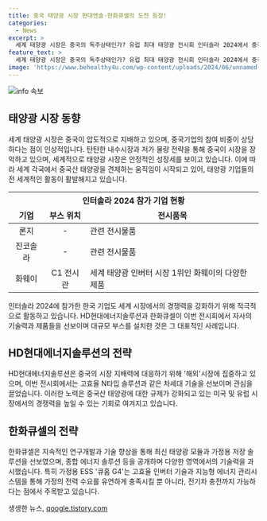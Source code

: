```yaml
---
title: 중국 태양광 시장 현대엔솔·한화큐셀의 도전 등장!
categories:
  - News
excerpt: >
  세계 태양광 시장은 중국의 독주상태인가? 유럽 최대 태양광 전시회 인터솔라 2024에서 중국 기업들의 지배적 존재감이 돋보였다. 중국의 저가 제품과 자본 투자는 시장을 장악하고 있으며, 환경 보호 요구와 전기 생산 비용 저렴성으로 세계 태양광 시장은 계속 성장할 전망이다. 유럽과 미국에서 중국 제품에 대한 규제가 강화되면서 다른 국가들에도 시장 기회가 열리고 있다. 한국 기업들 또한 글로벌 시장 진출을 위해 인터솔라 2024에 참가했으며, 인버터 기업인 화웨이와 한화큐셀, HD현대에너지솔루션 등이 주목받았다. (150자)
feature_text: >
  세계 태양광 시장은 중국의 독주상태인가? 유럽 최대 태양광 전시회 인터솔라 2024에서 중국 기업들의 지배적 존재감이 돋보였다. 중국의 저가 제품과 자본 투자는 시장을 장악하고 있으며, 환경 보호 요구와 전기 생산 비용 저렴성으로 세계 태양광 시장은 계속 성장할 전망이다. 유럽과 미국에서 중국 제품에 대한 규제가 강화되면서 다른 국가들에도 시장 기회가 열리고 있다. 한국 기업들 또한 글로벌 시장 진출을 위해 인터솔라 2024에 참가했으며, 인버터 기업인 화웨이와 한화큐셀, HD현대에너지솔루션 등이 주목받았다. (150자)
image: 'https://www.behealthy4u.com/wp-content/uploads/2024/06/unnamed-file.png'
---
```


<p><img src="https://www.behealthy4u.com/wp-content/uploads/2024/06/unnamed-file.png" alt="info 속보" /></p>

<h2 data-ke-size="size26">태양광 시장 동향</h2>

<p data-ke-size="size16">세계 태양광 시장은 중국이 압도적으로 지배하고 있으며, 중국기업의 참여 비중이 상당하다는 점이 인상적입니다. 탄탄한 내수시장과 저가 물량 전략을 통해 중국이 시장을 장악하고 있으며, 세계적으로 태양광 시장은 안정적인 성장세를 보이고 있습니다. 이에 따라 세계 각국에서 중국산 태양광을 견제하는 움직임이 시작되고 있어, 태양광 기업들의 전 세계적인 활동이 활발해지고 있습니다.</p>

<table>
<thead>
<tr>
<th colspan="3" style="text-align: center;">인터솔라 2024 참가 기업 현황</th>
</tr>
<tr>
<td style="text-align: center;"><b>기업</b></td>
<td style="text-align: center;"><b>부스 위치</b></td>
<td style="text-align: center;"><b>전시품목</b></td>
</tr>
</thead>
<tbody>
<tr>
<td style="text-align: center;">론지</td>
<td style="text-align: center;">-</td>
<td>관련 전시물품</td>
</tr>
<tr>
<td style="text-align: center;">진코솔라</td>
<td style="text-align: center;">-</td>
<td>관련 전시물품</td>
</tr>
<tr>
<td style="text-align: center;">화웨이</td>
<td style="text-align: center;">C1 전시관</td>
<td>세계 태양광 인버터 시장 1위인 화웨이의 다양한 제품</td>
</tr>
</tbody>
</table>

<p data-ke-size="size16">인터솔라 2024에 참가한 한국 기업도 세계 시장에서의 경쟁력을 강화하기 위해 적극적으로 활동하고 있습니다. HD현대에너지솔루션과 한화큐셀이 이번 전시회에서 자사의 기술력과 제품들을 선보이며 대규모 부스를 설치한 것은 그 대표적인 사례입니다.</p>

<h2 data-ke-size="size26">HD현대에너지솔루션의 전략</h2>

<p data-ke-size="size16">HD현대에너지솔루션은 중국의 시장 지배력에 대응하기 위해 '해외'시장에 집중하고 있으며, 이번 전시회에서는 고효율 N타입 솔루션과 같은 차세대 기술을 선보이며 관심을 끌었습니다. 이러한 노력은 중국산 태양광에 대한 규제가 강화되고 있는 미국 및 유럽 시장에서의 경쟁력을 높일 수 있는 기회로 여겨지고 있습니다.</p>

<h2 data-ke-size="size26">한화큐셀의 전략</h2>

<p data-ke-size="size16">한화큐셀은 지속적인 연구개발과 기술 향상을 통해 최신 태양광 모듈과 가정용 저장 솔루션을 선보였으며, 종합 에너지 솔루션 등을 공개하며 다양한 영역에서의 기술력을 과시했습니다. 특히 가정용 ESS '큐홈 G4'는 고효율 인버터 기술과 지능형 에너지 관리시스템을 통해 가정의 전력 수요를 유연하게 충족시킬 뿐 아니라, 전기차 충전까지 가능하다는 점에서 주목받고 있습니다.</p>
생생한 뉴스, <a href="https://qoogle.tistory.com" rel="dofollow">qoogle.tistory.com</a>


